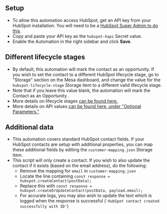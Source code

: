 ## Setup
- To allow this automation access HubSpot, get an API key from your HubSpot installation. You will need to be a [HubSpot Super Admin to do this](https://knowledge.hubspot.com/integrations/how-do-i-get-my-hubspot-api-key).
- Copy and paste your API key as the `hubspot-hapi` Secret value.
- Enable the Automation in the right sidebar and click **Save**.

## Different lifecycle stages
- By default, this automation will mark the contact as an opportunity. If you wish to set the contact to a different HubSpot lifecycle stage, go to "Storage" section on the Mesa dashboard, and change the value for the `hubspot-lifecycle-stage` Storage item to a different valid lifecycle stage. 
- Note that if you leave this value blank, the automation will mark the Contact as an Opportunity .
- More details on lifecycle stages [can be found here.](https://knowledge.hubspot.com/contacts/use-lifecycle-stages)
- More details on API values [can be found here, under "Optional Parameters."](https://developers.hubspot.com/docs/methods/contacts/update_contact)

## Additional data
- This automation covers standard HubSpot contact fields. If your HubSpot contacts are setup with additional properties, you can map these additional fields by editing the `customer-mapping.json` Storage item.
- This script will only create a contact. If you wish to also update the contact if it exists (based on the email address), do the following:
  - Remove the mapping for `email` in `customer-mapping.json`
  - Locate the line containing `const response = hubspot.createContact(postData);`
  - Replace this with `const response = hubspot.createOrUpdateContact(postData, payload.email);`
  - For accurate logs, you may also wish to update the text which is logged when the response is successful (`'HubSpot contact created successfully with ID'`)